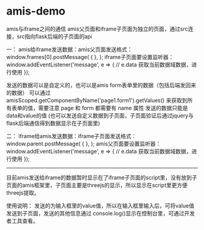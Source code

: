 # amis-demo
amis与iframe之间的通信
amis父页面和iframe子页面为独立的页面，通过src连接，src指向flask后端的子页面的api

一：
amis给iframe发送数据：amis父页面发送格式： 
window.frames[0].postMessage(
            {
            },
        );
iframe子页面要设置监听器：
window.addEventListener('message', e => {
            // e.data 获取当前数据域数据，进行使用
        });
        
发送的数据可以是自定义的，也可以是amis form表单里的数据（包括后端发回来的数据）
可以通过 amisScoped.getComponentByName('page1.form1').getValues() 来获取到所有表单的值，需要注意 page 和 form 都需要有 name 属性
发送的数据只能是data和value的值
(也可以发送自定义数据到子页面，子页面验证后通过jquery与flask后端通信得到数据显示在子页面里)

二：
iframe给amis发送数据：iframe子页面发送格式：
window.parent.postMessage(
            {
            },
        );
amis父页面要设置监听器：
window.addEventListener('message', e => {
            // e.data 获取当前数据域数据，进行使用
        });

-----------------------------------------------------------
目前amis发送给iframe的数据暂时显示在了iframe子页面的script里，没有放到子页面的amis框架里，子页面主要是threejs的显示，所以显示在script里更方便threejs提取。

使用说明：
发送的为输入框里的value值，所以在输入框里输入后，可将value值发送到子页面，发送的其他信息通过 console.log()显示在控制台里，可通过开发者工具查看。

